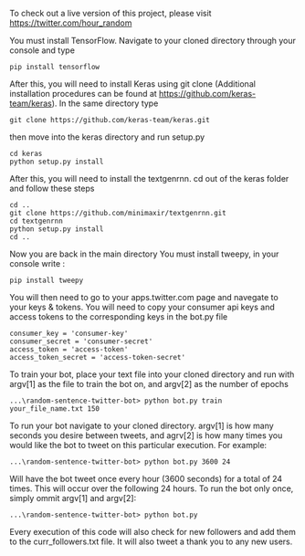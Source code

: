 To check out a live version of this project, please visit https://twitter.com/hour_random

You must install TensorFlow. Navigate to your cloned directory through your console and type 
```
pip install tensorflow
```
After this, you will need to install Keras using git clone (Additional installation procedures can be found at https://github.com/keras-team/keras). In the same directory type
```
git clone https://github.com/keras-team/keras.git
```
then move into the keras directory and run setup.py
```
cd keras
python setup.py install
```
After this, you will need to install the textgenrnn. cd out of the keras folder and follow these steps
```
cd ..
git clone https://github.com/minimaxir/textgenrnn.git
cd textgenrnn
python setup.py install
cd ..
```
Now you are back in the main directory
You must install tweepy,
in your console write :
```
pip install tweepy
```
You will then need to go to your apps.twitter.com page and navegate to your keys & tokens.
You will need to copy your consumer api keys and access tokens to the corresponding keys in the bot.py file

```
consumer_key = 'consumer-key'
consumer_secret = 'consumer-secret'
access_token = 'access-token'
access_token_secret = 'access-token-secret'
```
To train your bot, place your text file into your cloned directory and run with argv[1] as the file to train the bot on, and argv[2] as the number of epochs
```
...\random-sentence-twitter-bot> python bot.py train your_file_name.txt 150
```

To run your bot navigate to your cloned directory. argv[1] is how many seconds you desire between tweets, and agrv[2] is how many times you would like the bot to tweet on this particular execution. For example:
```
...\random-sentence-twitter-bot> python bot.py 3600 24
```
Will have the bot tweet once every hour (3600 seconds) for a total of 24 times. This will occur over the following 24 hours.
To run the bot only once, simply ommit argv[1] and argv[2]:
```
...\random-sentence-twitter-bot> python bot.py
```
Every execution of this code will also check for new followers and add them to the curr_followers.txt file. It will also tweet a thank you to any new users.
